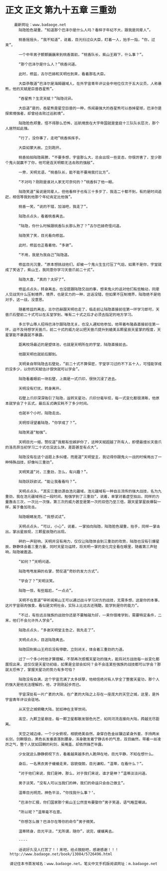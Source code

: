 # 正文 正文 第九十五章 三重劲
        最新网址：www.badaoge.net
          陆隐脸色凝重，“知道那个巴泽尔是什么人吗？看样子年纪不大，跟我是同辈人”。
      
          桃香摇摇头，“我不知道”，说着，目光扫过众大臣，盯着一人，抬手一指，“你，过来”。
      
          一个中年男子颤颤巍巍来到桃香面前，“桃香队长，紫山王殿下，什么事？”。
      
          “那个巴泽尔是什么人？”桃香问道。
      
          此时，修兹，古尔巴赫和天明也到来，看着那名大臣。
      
          大臣恭敬道“巴泽尔是海姆疆域人，在外宇宙青年评议会中地位仅次于五大议员，人称暴熊，他的天赋是巨兽吞星熊”。
      
          “吞星熊？生灵天赋？”陆隐诧异。
      
          大臣道“是的，吞星熊是星空巨兽的一种，传闻最强大的吞星熊可以吞掉星球，巴泽尔是探索境强者，却曾经击败过巡航境”。
      
          陆隐脸色郑重，怪不得那么恐怖，巡航境放在大宇帝国就是皇庭十三队队长层次，那个人居然如此强。
      
          “行了，没你事了，走吧”桃香挥挥手。
      
          大臣如蒙大赦，立刻跑开。
      
          桃香拍拍陆隐肩膀，“不要多想，宇宙那么大，总会出现一些变态，你很厉害了，至少那个鬼火就赢不了你，他可是连天明都无法击败的强敌”。
      
          一旁，天明无语，“桃香队长，能不能不要用我打比方”。
      
          “不对吗？刚刚是谁对人家无可奈何的？”桃香斜了他一眼。
      
          陆隐笑道“虽说是同辈人，但他看样子也有三十多岁了，我连二十都不到，有的是时间追赶，相信等我到他那个年纪肯定比他强”。
      
          桃香一笑，“说的不错，加油吧，我走了”。
      
          陆隐点点头，看着桃香离去。
      
          “陆隐，你什么时候跟桃香队长那么熟了？”古尔巴赫奇怪问道。
      
          陆隐笑了笑，目光看向修兹。
      
          此时，修兹也正看着他，“多谢”。
      
          “不用，我是为我自己”陆隐道。
      
          修兹目光沉重，“原本想挑战他们，却被一个鬼火生生打压了气焰，如果不是你，宇堂就成了笑话了，紫山王，我同意你学习天兽爪前二十式”。
      
          陆隐大喜，“真的？太好了”。
      
          修兹点点头，转身离去，也没提跟陆隐交战的事，想来鬼火的话对他们有些触动，同辈人交战凭什么压制境界，境界，也是实力的一种，这话没错，但如果不压制境界，陆隐绝不是他对手，这一战，没意思。
      
          随着修兹的离去，古尔巴赫跟天明也走了，临走前让陆隐直接前往第一环学习即可，天兽爪石壁前二十式可以在五堂学到，唯有二十式之后才必须去指定的地方学习。
      
          多兰宇山等人招待巴泽尔跟陆隐无关，也没人通知他参加，他带着布隆森直接前往第一环，迫不及待想学天兽爪，前二十式的威力足以把天兽爪提升到媲美五颗星辰天星掌的程度，天星掌能不暴露就不暴露。
      
          距离校场最近的是塑体池，也就是天明所在的宇堂，陆隐直接前去。
      
          他跟天明也就前后脚到。
      
          天明亲自带陆隐去石壁处，“前二十式不算保密，宇堂学习过的不下五十人，可惜能学成的没多少，以你的天赋估计很快就可以学会”。
      
          陆隐看着眼前一块石壁，上面是一式爪印，很快沉浸了进去。
      
          天明没有打扰，转身离开。
      
          石壁上爪印深深吸引了陆隐，运转天星功，爪印分毫毕现，每一式变化都很清晰，他原本就学会了十五式，最后五式确实耗不了多少时间。
      
          也就半个小时，陆隐走出。
      
          天明惊讶望着陆隐，“你学成了？”。
      
          陆隐笑道“勉强”。
      
          天明目光一缩，赞叹道“我都有些嫉妒你了，这种天赋超越了所有人，即便最擅长天兽爪的洛克昂当初学习二十式也没这么快，差距甚至有点大”。
      
          陆隐没有在这个话题上多纠缠，而是道“天明堂主，我记得你跟鬼火一战的时候用出了一种特殊战技，好像叫三重劲”。
      
          天明笑道“对，三重劲，怎么，有兴趣？”。
      
          陆隐跃跃欲试，“能让我看看吗？”。
      
          天明点点头，“其实三重劲源自浩元疆域，浩元疆域有一种自古流传的强大战技，名为九重劲，我在浩元疆域待过一段时间，勉强学到了三重劲”，说着，单掌对着虚空拍出，同样的力量轰击三次，一次比一次强，第三次的威力甚至是第一次的双倍乃至三倍，跟天星掌星辰爆裂一样，属于叠加攻击。
      
          陆隐眼睛发亮，“我想试试”。
      
          天明点点头，“可以，小心”，说着，一掌拍向陆隐，陆隐脸色凝重，抬手，同样一掌击出，掌出星辰现，三颗星辰隐约出现。
      
          砰的一声轻响，天明并没有用力，仅仅让陆隐体会到三重劲的攻势，陆隐也没有引爆星辰，静静体会着三重力量，同时天星功运转，将天明一掌的变化完全看在眼里，随着第三声轻响，陆隐被震退。
      
          “如何？”天明问道。
      
          陆隐甩甩发麻的右掌，赞叹道“奇妙的发力方式”。
      
          “学会了？”天明淡笑。
      
          陆隐一惊，有些尴尬，“一点点”。
      
          天明不在意道“早听闻紫山王可以通过战斗学习对方的战技，无需多想，这是你的本事，这片宇宙弱肉强食，看似是文明社会，实际上比远古还残酷，能学到是你的能力”。
      
          “不过，有些远古强族的战技你还是不要触碰为好，一来你很难学到，需要特定条件，二来，他们不会允许外人学会”。
      
          陆隐点点头，“多谢天明堂主告之，我先走了”。
      
          天明点点头，目送陆隐离去。
      
          陆隐回到紫山王府后没有停歇，立刻闭关，体会着三重劲的力道。
      
          过了一个多小时他才算理解，不禁再次感慨天星功的强大，能将对方战技每一丝变化都展现出来，这仅仅是天星功初级，如果是全部会如何？会不会连某些强族的战技都可以学会？那就太恐怖了，掌握天星功的势力有多可怕？
      
          陆隐没有自满，这个宇宙充满了太多妖孽，他相信绝对有人学全了整套天星功，那个人的强大是他无法理解的，他，才刚刚起步而已。
      
          宇宙深处有一片广袤的大陆，在广袤的大陆之上存在一座庞大的天空之城，这里，是外宇宙青年评议会驻地。
      
          从天空之城俯瞰大陆，犹如神在主宰世间。
      
          高空，九颗卫星悬挂，每一颗卫星都散发银色光芒，如同河流连接向大陆，跨越无尽距离。
      
          天空之城边缘，一个少女俯视，相貌绝美自然，身穿白色金丝镶边紧身外套，手持两米长剑，剑鞘银白，黑色长发垂直落到腰身，浑身散发着宁静古朴的气息，双目幽然，带着一丝凌厉之气，整个人犹如回鞘的利剑，虽掩盖，却依然锋芒毕露。
      
          少女就这么静静俯视下方，看着越来越多的人跪拜在地，目光平静，不知在想什么。
      
          身后，一名黑衣男子缓缓走来，容貌俊朗，目光谦和，“温蒂，在看什么？”。
      
          “对于他们来说，我们是神，那么，对于我们来说，谁才是神？”温蒂淡淡问道。
      
          男子淡笑，“没有人可以当我们的神，我们的命运只会自己做主”。
      
          温蒂目光明亮，神色平淡，“你找我什么事？‘。
      
          “巴泽尔汇报，你们国家那个紫山王公然宣布要娶你”男子笑道，语气略显嘲讽。
      
          “所以呢？”温蒂毫不在意。
      
          “你想怎么做？巴泽尔在等你的命令”男子微笑。
      
          温蒂转身，目光平淡，“无所谓，随你”，说完，缓缓离去。
      
          ----
      
          话说好久没人打赏了！！来吧，给点鼓励吧，感谢感谢！！！
      http://www.badaoge.net/book/13084/5726496.html
      
      请记住本书首发域名：www.badaoge.net。笔尖中文手机版阅读网址：m.badaoge.net